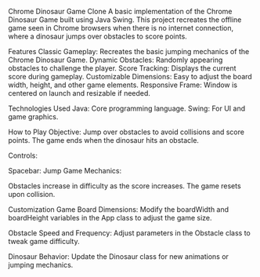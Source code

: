 Chrome Dinosaur Game Clone
A basic implementation of the Chrome Dinosaur Game built using Java Swing. This project recreates the offline game seen in Chrome browsers when there is no internet connection,
where a dinosaur jumps over obstacles to score points.

Features
Classic Gameplay: Recreates the basic jumping mechanics of the Chrome Dinosaur Game.
Dynamic Obstacles: Randomly appearing obstacles to challenge the player.
Score Tracking: Displays the current score during gameplay.
Customizable Dimensions: Easy to adjust the board width, height, and other game elements.
Responsive Frame: Window is centered on launch and resizable if needed.

Technologies Used
Java: Core programming language.
Swing: For UI and game graphics.

How to Play
Objective: Jump over obstacles to avoid collisions and score points. The game ends when the dinosaur hits an obstacle.

Controls:

Spacebar: Jump
Game Mechanics:

Obstacles increase in difficulty as the score increases.
The game resets upon collision.


Customization
Game Board Dimensions: Modify the boardWidth and boardHeight variables in the App class to adjust the game size.

Obstacle Speed and Frequency: Adjust parameters in the Obstacle class to tweak game difficulty.

Dinosaur Behavior: Update the Dinosaur class for new animations or jumping mechanics.

